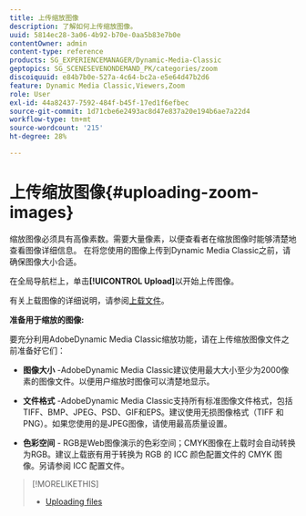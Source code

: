 ```yaml
---
title: 上传缩放图像
description: 了解如何上传缩放图像。
uuid: 5814ec28-3a06-4b92-b70e-0aa5b83e7b0e
contentOwner: admin
content-type: reference
products: SG_EXPERIENCEMANAGER/Dynamic-Media-Classic
geptopics: SG_SCENESEVENONDEMAND_PK/categories/zoom
discoiquuid: e84b7b0e-527a-4c64-bc2a-e5e64d47b2d6
feature: Dynamic Media Classic,Viewers,Zoom
role: User
exl-id: 44a82437-7592-484f-b45f-17ed1f6efbec
source-git-commit: 1d71cbe6e2493ac8d47e837a20e194b6ae7a22d4
workflow-type: tm+mt
source-wordcount: '215'
ht-degree: 28%

---
```


# 上传缩放图像{#uploading-zoom-images}

缩放图像必须具有高像素数。需要大量像素，以便查看者在缩放图像时能够清楚地查看图像详细信息。 在将您使用的图像上传到Dynamic Media Classic之前，请确保图像大小合适。

在全局导航栏上，单击&#x200B;**[!UICONTROL Upload]**&#x200B;以开始上传图像。

有关上载图像的详细说明，请参阅[上载文件](uploading-files.md#uploading_files)。

**准备用于缩放的图像:**

要充分利用AdobeDynamic Media Classic缩放功能，请在上传缩放图像文件之前准备好它们：

* **图像大小**  -AdobeDynamic Media Classic建议使用最大大小至少为2000像素的图像文件。以便用户缩放时图像可以清楚地显示。

* **文件格式**  -AdobeDynamic Media Classic支持所有标准图像文件格式，包括TIFF、BMP、JPEG、PSD、GIF和EPS。建议使用无损图像格式（TIFF 和 PNG）。如果您使用的是JPEG图像，请使用最高质量设置。

* **色彩空间** - RGB是Web图像演示的色彩空间；CMYK图像在上载时会自动转换为RGB。建议上载嵌有用于转换为 RGB 的 ICC 颜色配置文件的 CMYK 图像。另请参阅 ICC 配置文件。

>[!MORELIKETHIS]
>
>* [Uploading files](uploading-files.md#uploading_files)


